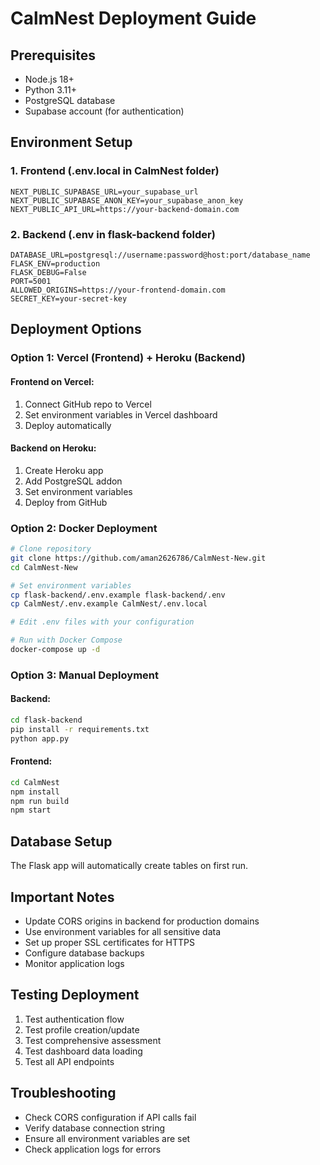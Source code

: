 # CalmNest Deployment Guide

## Prerequisites
- Node.js 18+ 
- Python 3.11+
- PostgreSQL database
- Supabase account (for authentication)

## Environment Setup

### 1. Frontend (.env.local in CalmNest folder)
```
NEXT_PUBLIC_SUPABASE_URL=your_supabase_url
NEXT_PUBLIC_SUPABASE_ANON_KEY=your_supabase_anon_key
NEXT_PUBLIC_API_URL=https://your-backend-domain.com
```

### 2. Backend (.env in flask-backend folder)
```
DATABASE_URL=postgresql://username:password@host:port/database_name
FLASK_ENV=production
FLASK_DEBUG=False
PORT=5001
ALLOWED_ORIGINS=https://your-frontend-domain.com
SECRET_KEY=your-secret-key
```

## Deployment Options

### Option 1: Vercel (Frontend) + Heroku (Backend)

#### Frontend on Vercel:
1. Connect GitHub repo to Vercel
2. Set environment variables in Vercel dashboard
3. Deploy automatically

#### Backend on Heroku:
1. Create Heroku app
2. Add PostgreSQL addon
3. Set environment variables
4. Deploy from GitHub

### Option 2: Docker Deployment
```bash
# Clone repository
git clone https://github.com/aman2626786/CalmNest-New.git
cd CalmNest-New

# Set environment variables
cp flask-backend/.env.example flask-backend/.env
cp CalmNest/.env.example CalmNest/.env.local

# Edit .env files with your configuration

# Run with Docker Compose
docker-compose up -d
```

### Option 3: Manual Deployment

#### Backend:
```bash
cd flask-backend
pip install -r requirements.txt
python app.py
```

#### Frontend:
```bash
cd CalmNest
npm install
npm run build
npm start
```

## Database Setup
The Flask app will automatically create tables on first run.

## Important Notes
- Update CORS origins in backend for production domains
- Use environment variables for all sensitive data
- Set up proper SSL certificates for HTTPS
- Configure database backups
- Monitor application logs

## Testing Deployment
1. Test authentication flow
2. Test profile creation/update
3. Test comprehensive assessment
4. Test dashboard data loading
5. Test all API endpoints

## Troubleshooting
- Check CORS configuration if API calls fail
- Verify database connection string
- Ensure all environment variables are set
- Check application logs for errors